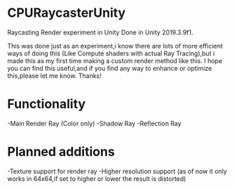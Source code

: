 # CPURaycasterUnity
 Raycasting Render experiment in Unity
 Done in Unity 2019.3.9f1.

This was done just as an experiment,i know there are lots of more efficient ways of doing this (Like Compute shaders with actual Ray Tracing),but i made this as my first time making a custom render method like this.
I hope you can find this useful,and if you find any way to enhance or optimize this,please let me know. Thanks!
# Functionality
-Main Render Ray (Color only)
-Shadow Ray
-Reflection Ray

# Planned additions
-Texture support for render ray
-Higher resolution support (as of now it only works in 64x64,if set to higher or lower the result is distorted)
